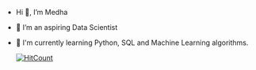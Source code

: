 - Hi 👋, I’m Medha
- 👀 I’m an aspiring Data Scientist
- 🌱 I'm currently learning Python, SQL and Machine Learning algorithms.

  [![HitCount](https://hits.dwyl.com/MedhaRanga/README.me.svg?style=flat-square)](http://hits.dwyl.com/MedhaRanga/README.me)

<!---
Medha is a ✨ special ✨ repository because its `README.md` (this file) appears on your GitHub profile.
You can click the Preview link to take a look at your changes.
--->
